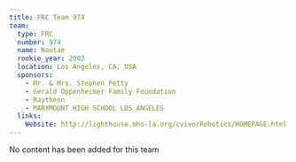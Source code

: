 ```yaml
---
title: FRC Team 974
team:
  type: FRC
  number: 974
  name: Nautae
  rookie_year: 2002
  location: Los Angeles, CA, USA
  sponsors:
    - Mr. & Mrs. Stephen Petty
    - Gerald Oppenheimer Family Foundation
    - Raytheon
    - MARYMOUNT HIGH SCHOOL LOS ANGELES
  links:
    Website: http://lighthouse.mhs-la.org/cvivo/Robotics/HOMEPAGE.html
---
```

No content has been added for this team
